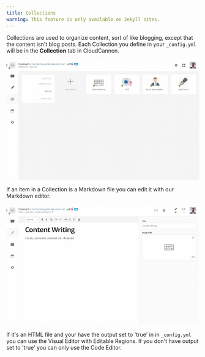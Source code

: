 ```yaml
---
title: Collections
warning: This feature is only available on Jekyll sites.
---
```


Collections are used to organize content, sort of like blogging, except that the content isn't blog posts. Each Collection you define in your `_config.yml` will be in the **Collection** tab in CloudCannon.

<img alt="Collections Interface" src="/img/jekyll/collections/1.png" class="screenshot">

If an item in a Collection is a Markdown file you can edit it with our Markdown editor.

<img alt="Markdown Editor" src="/img/jekyll/collections/2.png" class="screenshot">

If it's an HTML file and your have the output set to 'true' in in `_config.yml` you can use the Visual Editor with Editable Regions. If you don't have output set to 'true' you can only use the Code Editor.
